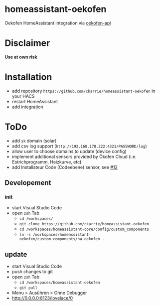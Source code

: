 # homeassistant-oekofen
Oekofen HomeAssistant integration via [oekofen-api](https://github.com/ckarrie/oekofen-api)

# Disclaimer
**Use at own risk**

# Installation

- add repository `https://github.com/ckarrie/homeassistant-oekofen` in your HACS
- restart HomeAssistant
- add integration

# ToDo

- add `sk` domain (solar)
- add csv log support (`http://192.168.178.222:4321/PASSWORD/log`)
- allow user to choose domains to update (device config)
- implement additional sensors provided by Ökofen Cloud (i.e. Estrichprogramm, Heizkurve, etc)
- add Installateur Code (Codeebene) sensor, see [#12](https://github.com/ckarrie/homeassistant-oekofen/issues/12)

## Developement

### init
- start Visual Studio Code
- open `zsh` Tab
  - `cd /workspaces/`
  - `git clone https://github.com/ckarrie/homeassistant-oekofen`
  - `cd /workspaces/homeassistant-core/config/custom_components`
  - `ln -s /workspaces/homeassistant-oekofen/custom_components/ha_oekofen .`

## update
- start Visual Studio Code
- push changes to git
- open `zsh` Tab
  - `cd /workspaces/homeassistant-oekofen`
  - `git pull`
- Menu > Ausühren > Ohne Debugger
- http://0.0.0.0:8123/lovelace/0

